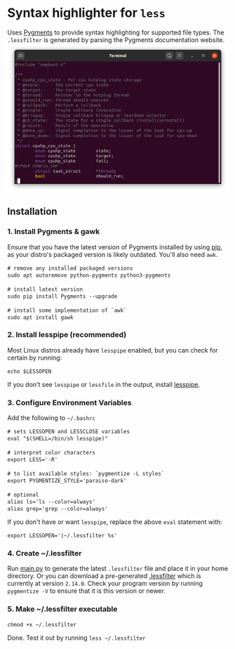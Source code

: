 # Syntax highlighter for `less`
Uses [Pygments](https://pygments.org/) to provide syntax highlighting
for supported file types.  The `.lessfilter` is generated by parsing the Pygments documentation website.
![screenshot](screenshot.png)

## Installation

### 1. Install Pygments & gawk
Ensure that you have the latest version of Pygments installed by using [pip](https://pypi.org/project/pip/), as your 
distro's packaged version is likely outdated.  You'll also need `awk`.
```shell
# remove any installed packaged versions
sudo apt autoremove python-pygments python3-pygments

# install latest version
sudo pip install Pygments --upgrade

# install some implementation of `awk`
sudo apt install gawk
```

### 2. Install lesspipe (recommended)
Most Linux distros already have `lesspipe` enabled, but you can check for certain by running:
```shell
echo $LESSOPEN
```
If you don't see `lesspipe` or `lessfile` in the output, install [lesspipe](https://github.com/wofr06/lesspipe).

### 3. Configure Environment Variables
Add the following to `~/.bashrc`
```shell
# sets LESSOPEN and LESSCLOSE variables
eval "$(SHELL=/bin/sh lesspipe)"

# interpret color characters
export LESS='-R'

# to list available styles: `pygmentize -L styles`
export PYGMENTIZE_STYLE='paraiso-dark'

# optional
alias ls='ls --color=always'
alias grep='grep --color=always'
```
If you don't have or want `lesspipe`, replace the above `eval` statement with:
```shell
export LESSOPEN='|~/.lessfilter %s'
```

### 4. Create ~/.lessfilter
Run [main.py](main.py) to generate the latest `.lessfilter` file and place it in your home directory.
Or you can download a pre-generated [.lessfilter](.lessfilter) which is currently at version `2.14.0`.
Check your program version by running `pygmentize -V` to ensure that it is this version or newer.

### 5. Make ~/.lessfilter executable
```shell
chmod +x ~/.lessfilter
```
Done.  Test it out by running `less ~/.lessfilter`
